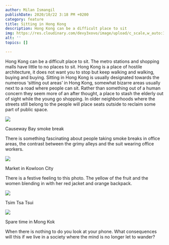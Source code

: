 ```yaml
---
author: Milan Ismangil
publishDate: 2020/10/22 3:18 PM +0200
category: feature
title: Sitting in Hong Kong
description: Hong Kong can be a difficult place to sit
img: https://res.cloudinary.com/devy3xovo/image/upload/c_scale,w_auto:100,dpr_auto/v1603371603/climatecascades/dsc02922_k5sueo.png
alt: ''
topics: []

---
```

Hong Kong can be a difficult place to sit. The metro stations and shopping malls have little to no places to sit. Hong Kong is a place of hostile architecture, it does not want you to stop but keep walking and walking, buying and buying. Sitting in Hong Kong is usually designated towards the numerous ‘sitting out areas’ in Hong Kong, somewhat bizarre areas usually next to a road where people can sit. Rather than something out of a human concern they seem more of an after thought, a place to stash the elderly out of sight while the young go shopping. In older neighborhoods where the streets still belong to the people will place seats outside to reclaim some part of public space.

![](https://res.cloudinary.com/devy3xovo/image/upload/f_auto,q_auto,c_scale,w_auto:100,dpr_auto/v1603373053/climatecascades/dsc02290_brcogf.png)

Causeway Bay smoke break

There is something fascinating about people taking smoke breaks in office areas, the contrast between the grimy alleys and the suit wearing office workers.

![](https://res.cloudinary.com/devy3xovo/image/upload/f_auto,q_auto,c_scale,w_auto:100,dpr_auto/v1603373054/climatecascades/dsc00703_fm5669.png)

Market in Kowloon City

There is a festive feeling to this photo. The yellow of the fruit and the women blending in with her red jacket and orange backpack.

![](https://res.cloudinary.com/devy3xovo/image/upload/f_auto,q_auto,c_scale,w_auto:100,dpr_auto/v1603371603/climatecascades/dsc02922_k5sueo.png)

Tsim Tsa Tsui

![](https://res.cloudinary.com/devy3xovo/image/upload/f_auto,q_auto,c_scale,w_auto:100,dpr_auto/v1603373057/climatecascades/dsc01560_mjufwj.png)

Spare time in Mong Kok

When there is nothing to do you look at your phone. What consequences will this if we live in a society where the mind is no longer let to wander?